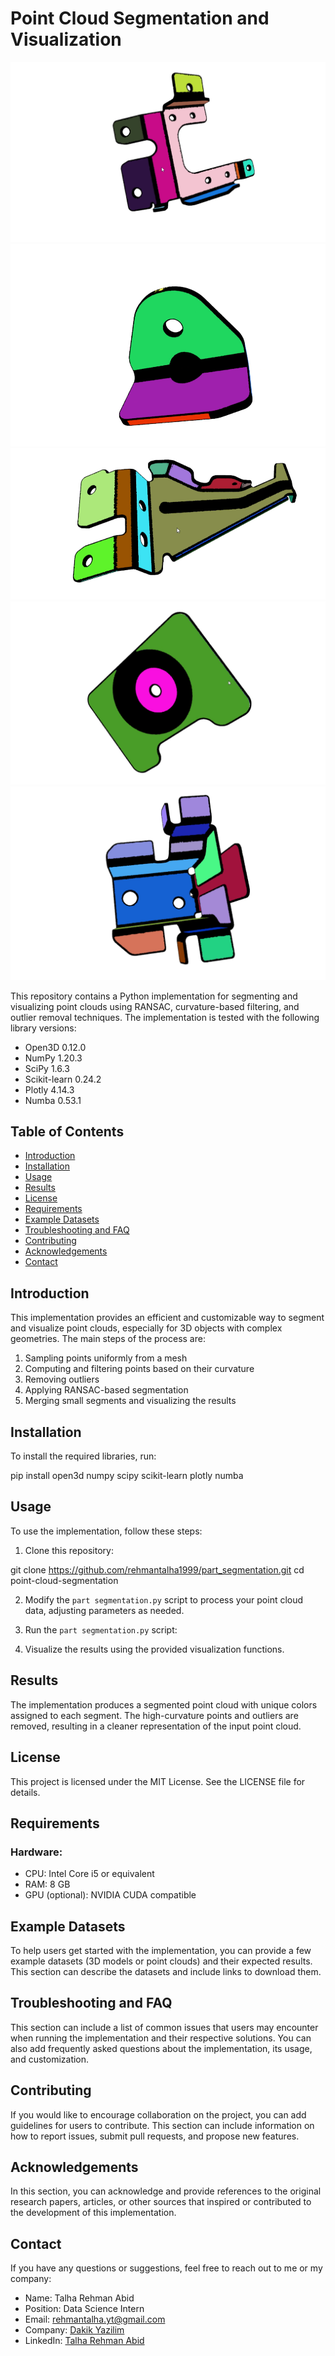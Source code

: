 # Point Cloud Segmentation and Visualization

![results 1](https://raw.githubusercontent.com/rehmantalha1999/part_segmentation/main/results%201.png)
![results 2](https://raw.githubusercontent.com/rehmantalha1999/part_segmentation/main/results%202.png)
![results 3](https://raw.githubusercontent.com/rehmantalha1999/part_segmentation/main/results%203.png)
![results 4](https://raw.githubusercontent.com/rehmantalha1999/part_segmentation/main/results%204.png)
![results 5](https://raw.githubusercontent.com/rehmantalha1999/part_segmentation/main/results%205.png)

This repository contains a Python implementation for segmenting and visualizing point clouds using RANSAC, curvature-based filtering, and outlier removal techniques. The implementation is tested with the following library versions:

- Open3D 0.12.0
- NumPy 1.20.3
- SciPy 1.6.3
- Scikit-learn 0.24.2
- Plotly 4.14.3
- Numba 0.53.1

## Table of Contents

- [Introduction](#introduction)
- [Installation](#installation)
- [Usage](#usage)
- [Results](#results)
- [License](#license)
- [Requirements](#requirements)
- [Example Datasets](#example-datasets)
- [Troubleshooting and FAQ](#troubleshooting-and-faq)
- [Contributing](#contributing)
- [Acknowledgements](#acknowledgements)
- [Contact](#contact)

## Introduction

This implementation provides an efficient and customizable way to segment and visualize point clouds, especially for 3D objects with complex geometries. The main steps of the process are:

1. Sampling points uniformly from a mesh
2. Computing and filtering points based on their curvature
3. Removing outliers
4. Applying RANSAC-based segmentation
5. Merging small segments and visualizing the results

## Installation

To install the required libraries, run:

pip install open3d numpy scipy scikit-learn plotly numba


## Usage

To use the implementation, follow these steps:

1. Clone this repository:

git clone https://github.com/rehmantalha1999/part_segmentation.git
cd point-cloud-segmentation

2. Modify the `part segmentation.py` script to process your point cloud data, adjusting parameters as needed.
3. Run the `part segmentation.py` script:

4. Visualize the results using the provided visualization functions.

## Results

The implementation produces a segmented point cloud with unique colors assigned to each segment. The high-curvature points and outliers are removed, resulting in a cleaner representation of the input point cloud.

## License

This project is licensed under the MIT License. See the LICENSE file for details.

## Requirements

### Hardware:

- CPU: Intel Core i5 or equivalent
- RAM: 8 GB
- GPU (optional): NVIDIA CUDA compatible

## Example Datasets

To help users get started with the implementation, you can provide a few example datasets (3D models or point clouds) and their expected results. This section can describe the datasets and include links to download them.

## Troubleshooting and FAQ

This section can include a list of common issues that users may encounter when running the implementation and their respective solutions. You can also add frequently asked questions about the implementation, its usage, and customization.

## Contributing

If you would like to encourage collaboration on the project, you can add guidelines for users to contribute. This section can include information on how to report issues, submit pull requests, and propose new features.

## Acknowledgements

In this section, you can acknowledge and provide references to the original research papers, articles, or other sources that inspired or contributed to the development of this implementation.

## Contact

If you have any questions or suggestions, feel free to reach out to me or my company:

- Name: Talha Rehman Abid
- Position: Data Science Intern
- Email: rehmantalha.yt@gmail.com
- Company: [Dakik Yazilim](https://www.dakikyazilim.com/)
- LinkedIn: [Talha Rehman Abid](https://www.linkedin.com/in/talha-rehman-abid-b46900214/)
